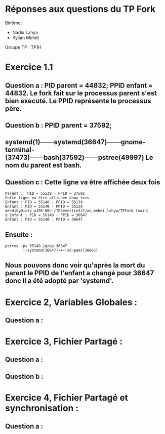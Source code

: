 # Réponses aux questions du TP Fork

Binôme:

- Nadia Lahya
- Kylian Mehdi

Groupe TP : TP1H

# Exercice 1.1

## Question a : PID parent = 44832; PPID enfant = 44832. Le fork fait sur le processus parent s'est bien executé. Le PPID représente le processus père.

## Question b : PPID parent = 37592;

## systemd(1)───systemd(36647)───gnome-terminal-(37473)───bash(37592)───pstree(49997) Le nom du parent est bash.

## Question c : Cette ligne va être affichée deux fois

    Parent :  PID = 55139 - PPID = 37592
    Cette ligne va être affichée deux fois
    Enfant : PID = 55140 - PPID = 55139
    Enfant : PID = 55140 - PPID = 55139
    mehdiky@iutv-a105-08:~/TPSemèstre3/C/os_mehdi_lahya/TPFork (main)
    $ Enfant : PID = 55140 - PPID = 36647
    Enfant : PID = 55140 - PPID = 36647

## Ensuite :

    pstree -ps 55140 |grep 36647
            |-systemd(36647)-+-(sd-pam)(36665)

## Nous pouvons donc voir qu'après la mort du parent le PPID de l'enfant a changé pour 36647 donc il a été adopté par 'systemd'.

# Exercice 2, Variables Globales :

## Question a :

# Exercice 3, Fichier Partagé :

## Question a :

## Question b :

# Exercice 4, Fichier Partagé et synchronisation :

## Question a :

